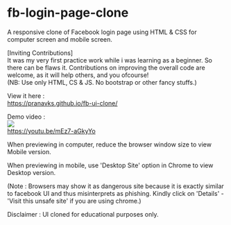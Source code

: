 # fb-login-page-clone

A responsive clone of Facebook login page using HTML & CSS for computer screen and mobile screen.

[Inviting Contributions]  
It was my very first practice work while i was learning as a beginner. So there can be flaws it. Contributions on improving the overall code are welcome, as it will help others, and you ofcourse!  
(NB: Use only HTML, CS & JS. No bootstrap or other fancy stuffs.)

View it here :  
https://pranavks.github.io/fb-ui-clone/

Demo video :  
![](demo.gif)  
https://youtu.be/mEz7-aGkyYo

When previewing in computer, reduce the browser window size to view Mobile version.

When previewing in mobile, use 'Desktop Site' option in Chrome to view Desktop version.

(Note : Browsers may show it as dangerous site because it is exactly similar to facebook UI and thus misinterprets as phishing. Kindly click on 'Details' - 'Visit this unsafe site' if you are using chrome.)

Disclaimer : UI cloned for educational purposes only.
